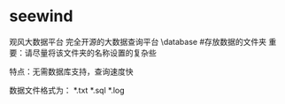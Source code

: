 # seewind
观风大数据平台
完全开源的大数据查询平台
\database    #存放数据的文件夹
重要：请尽量将该文件夹的名称设置的复杂些

特点：无需数据库支持，查询速度快

数据文件格式为：
*.txt 
*.sql 
*.log
